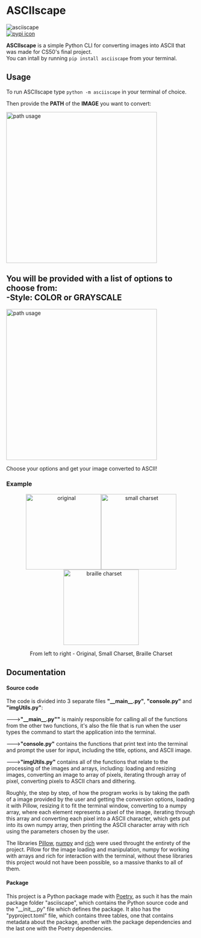 # ASCIIscape
<div><img src="https://i.imgur.com/eMJS0Da.png" alt="asciiscape"></div>
<div><a href="https://pypi.org/project/asciiscape/"><img src="https://camo.githubusercontent.com/340246e46c5aa50acde0582093d8650c201d5c3ff31432a547ea625f700bad6d/68747470733a2f2f696d672e736869656c64732e696f2f62616467652f2d507950692d626c75652e7376673f6c6f676f3d70797069266c6162656c436f6c6f723d353535353535267374796c653d666f722d7468652d6261646765" alt="pypi icon"></a></div>

**ASCIIscape** is a simple Python CLI for converting images into ASCII that was made for CS50's final project.<br>
You can intall by running ```pip install asciiscape``` from your terminal.

## Usage

To run ASCIIscape type ```python -m asciiscape``` in your terminal of choice.<br>

Then provide the **PATH** of the **IMAGE** you want to convert:
<div><img src="https://i.imgur.com/9UYqcOK.png" alt="path usage" width="400"></div>
<p></p>

You will be provided with a list of options to choose from:<br>
-Style: **COLOR** or **GRAYSCALE**
-
<div><img src="https://i.imgur.com/T9b08dS.png" alt="path usage" width="400"></div>
<p></p>

Choose your options and get your image converted to ASCII!

### Example

<center><div><img src="https://i.imgur.com/gh7CwD4.jpeg", alt="original", width="200" height="200"><img src="https://i.imgur.com/9HrFodC.png", alt="small charset", width="200" height="200"><img src="https://i.imgur.com/4wdDgVD.png", alt="braille charset", width="200" height="200"></div></center>
<p align="center">From left to right - Original, Small Charset, Braille Charset</p>


## Documentation

#### Source code

The code is divided into 3 separate files **"\_\_main\_\_.py"**, **"console.py"** and **"imgUtils.py"**:<br>

--->**"\_\_main\_\_.py""**  is mainly responsible for calling all of the functions from the other two functions, it's also the file that is run when the user types the command to start the application into the terminal.

--->**"console.py"** contains the functions that print text into the terminal and prompt the user for input, including the title, options, and ASCII image.

--->**"imgUtils.py"** contains all of the functions that relate to the processing of the images and arrays, including: loading and resizing images, converting an image to array of pixels, iterating through array of pixel, converting pixels to ASCII chars and dithering.

Roughly, the step by step, of how the program works is by taking the path of a image provided by the user and getting the conversion options, loading it with Pillow, resizing it to fit the terminal window, converting to a numpy array, where each element represents a pixel of the image, iterating through this array and converting each pixel into a ASCII character, which gets put into its own numpy array, then printing the ASCII character array with rich using the parameters chosen by the user.

The libraries <a href="https://github.com/python-pillow/Pillow">Pillow</a>, <a href="https://github.com/numpy/numpy">numpy</a> and <a href="https://github.com/Textualize/rich">rich</a> were used throught the entirety of the project. Pillow for the image loading and manipulation, numpy for working with arrays and rich for interaction with the terminal, without these libraries this project would not have been possible, so a massive thanks to all of them.

#### Package

This project is a Python package made with <a href="https://github.com/python-poetry/poetry">Poetry</a>, as such it has the main package folder "asciiscape", which contains the Python source code and the "\_\_init\_\_.py" file which defines the package. It also has the "pyproject.toml" file, which contains three tables, one that contains metadata about the package, another with the package dependencies and the last one with the Poetry dependencies.


